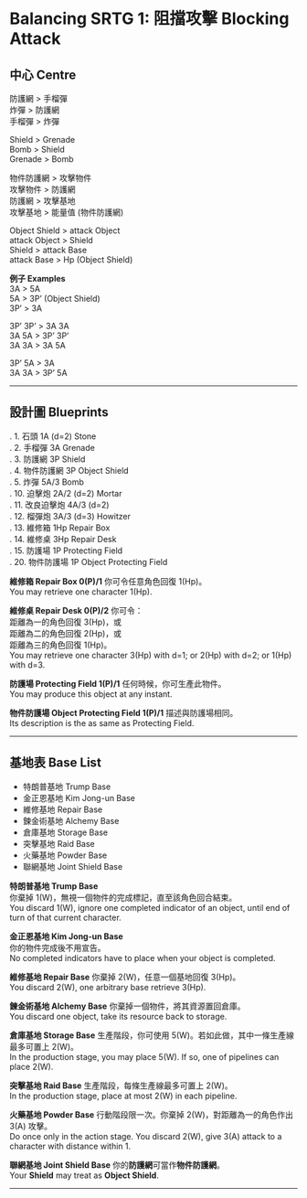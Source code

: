 # Balancing SRTG 1: 阻擋攻擊 Blocking Attack

## 中心 Centre

防護網 > 手榴彈   
炸彈 > 防護網    
手榴彈 > 炸彈    

Shield > Grenade    
Bomb > Shield   
Grenade > Bomb    

物件防護網 > 攻擊物件    
攻擊物件 > 防護網    
防護網 > 攻擊基地    
攻擊基地 > 能量值 (物件防護網)    

Object Shield > attack Object   
attack Object > Shield    
Shield > attack Base    
attack Base > Hp (Object Shield)    

**例子 Examples**   
3A > 5A   
5A > 3P’ (Object Shield)    
3P’ > 3A    

3P’ 3P’ > 3A 3A   
3A 5A > 3P’ 3P’   
3A 3A > 3A 5A   

3P’ 5A > 3A   
3A 3A > 3P’ 5A    

***

## 設計圖 Blueprints

. 1. 石頭 1A (d=2) Stone <br>
. 2. 手榴彈 3A Grenade <br> 
. 3. 防護網 3P Shield <br> 
. 4. 物件防護網 3P Object Shield <br>
. 5. 炸彈 5A/3 Bomb <br>
. 10. 迫擊炮 2A/2 (d=2) Mortar <br>
. 11. 改良迫擊炮 4A/3 (d=2) <br>
. 12. 榴彈炮 3A/3 (d=3) Howitzer <br>
. 13. 維修箱 1Hp Repair Box <br>
. 14. 維修桌 3Hp Repair Desk <br>
. 15. 防護場 1P Protecting Field <br>
. 20. 物件防護場 1P Object Protecting Field <br>

**維修箱 Repair Box 0(P)/1**
你可令任意角色回復 1(Hp)。  
You may retrieve one character 1(Hp).  

**維修桌 Repair Desk 0(P)/2**
你可令：  
距離為一的角色回復 3(Hp)，或  
距離為二的角色回復 2(Hp)，或  
距離為三的角色回復 1(Hp)。  
You may retrieve one character 3(Hp) with d=1; or 2(Hp) with d=2; or 1(Hp) with d=3.  

**防護場 Protecting Field 1(P)/1**
任何時候，你可生產此物件。  
You may produce this object at any instant.  

**物件防護場 Object Protecting Field 1(P)/1**
描述與防護場相同。  
Its description is the as same as Protecting Field.  

***

## 基地表 Base List

* 特朗普基地 Trump Base  
* 金正恩基地 Kim Jong-un Base
* 維修基地 Repair Base
* 鍊金術基地 Alchemy Base
* 倉庫基地 Storage Base
* 突擊基地 Raid Base
* 火藥基地 Powder Base
* 聯網基地 Joint Shield Base

**特朗普基地 Trump Base**  
你棄掉 1(W)，無視一個物件的完成標記，直至該角色回合結束。  
You discard 1(W), ignore one completed indicator of an object, until end of turn of that current character.  

**金正恩基地 Kim Jong-un Base**  
你的物件完成後不用宣告。   
No completed indicators have to place when your object is completed.  

**維修基地 Repair Base**
你棄掉 2(W)，任意一個基地回復 3(Hp)。  
You discard 2(W), one arbitrary base retrieve 3(Hp).  

**鍊金術基地 Alchemy Base**
你棄掉一個物件，將其資源置回倉庫。  
You discard one object, take its resource back to storage.  

**倉庫基地 Storage Base**
生產階段，你可使用 5(W)。若如此做，其中一條生產線最多可置上 2(W)。  
In the production stage, you may place 5(W). If so, one of pipelines can place 2(W).  

**突擊基地 Raid Base**
生產階段，每條生產線最多可置上 2(W)。  
In the production stage, place at most 2(W) in each pipeline.  

**火藥基地 Powder Base**
行動階段限一次。你棄掉 2(W)，對距離為一的角色作出 3(A) 攻擊。  
Do once only in the action stage. You discard 2(W), give 3(A) attack to a character with distance within 1.  

**聯網基地 Joint Shield Base**
你的**防護網**可當作**物件防護網**。  
Your **Shield** may treat as **Object Shield**.   

***
